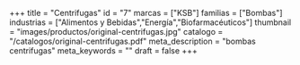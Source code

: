 +++
title = "Centrifugas"
id = "7"
marcas = ["KSB"]
familias = ["Bombas"]
industrias = ["Alimentos y Bebidas","Energía","Biofarmacéuticos"]
thumbnail = "images/productos/original-centrifugas.jpg"
catalogo = "/catalogos/original-centrifugas.pdf"
meta_description = "bombas centrifugas"
meta_keywords = ""
draft = false
+++
